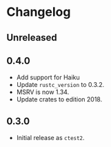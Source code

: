 # Changelog

## Unreleased


## 0.4.0

* Add support for Haiku
* Update `rustc_version` to 0.3.2.
* MSRV is now 1.34.
* Update crates to edition 2018.

## 0.3.0

* Initial release as `ctest2`.
